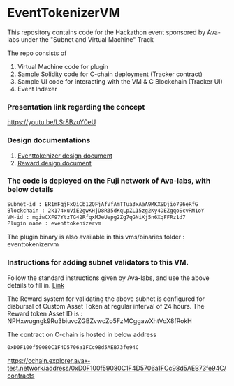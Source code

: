 # EventTokenizerVM

This repository contains code for the Hackathon event sponsored by Ava-labs under the "Subnet and Virtual Machine" Track

The repo consists of
1. Virtual Machine code for plugin  
2. Sample Solidity code for C-chain deployment (Tracker contract)  
3. Sample UI code for interacting with the VM & C Blockchain (Tracker UI)  
4. Event Indexer  

### Presentation link regarding the concept
https://youtu.be/LSr8BzuY0eU

### Design documentations
1. [Eventtokenizer design document](https://github.com/shri4net/ava-labs-reward-system/blob/main/eventtokenizer-design-document.pdf)  
2. [Reward design document](https://github.com/shri4net/ava-labs-reward-system/blob/main/reward-design-document.pdf)  

### The code is deployed on the Fuji network of Ava-labs, with below details

```bash
Subnet-id : ER1mFqjFxQiCb12QFjAfVfAmTTua3xAaA9MKXSDjio796eRfG
Blockchain : 2k174xuViE2gwKHjD8R35dKqLpZL15zg2Ky4DEZgqoScvRM1oY
VM-id : mgiwCXF97YtzTG42RfqxMJeUepg2Zg7qGNiXj5n6XqFFRz1d7
Plugin name : eventtokenizervm
```

The plugin binary is also available in this vms/binaries folder : eventtokenizervm

### Instructions for adding subnet validators to this VM.

 Follow the standard instructions given by Ava-labs, and use the above details to fill in. [Link](https://docs.avax.network/build/tutorials/nodes-and-staking/add-a-validator)

The Reward system for validating the above subnet is configured for disbursal of Custom Asset Token at regular interval of 24 hours.
The Reward token Asset ID is : NPHxwugngk9Ru3biuvcZGBZvwcZo5FzMCggawXhtVoX8fRokH

The contract on C-chain is hosted in below address
```bash
0xD0F100f59080C1F4D5706a1FCc98d5AEB73fe94C
```
https://cchain.explorer.avax-test.network/address/0xD0F100f59080C1F4D5706a1FCc98d5AEB73fe94C/contracts
